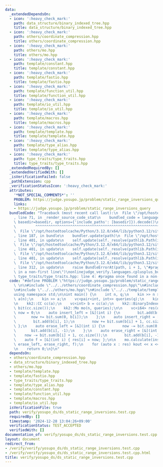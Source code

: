 ```yaml
---
data:
  _extendedDependsOn:
  - icon: ':heavy_check_mark:'
    path: data_structure/binary_indexed_tree.hpp
    title: data_structure/binary_indexed_tree.hpp
  - icon: ':heavy_check_mark:'
    path: others/coordinate_compression.hpp
    title: others/coordinate_compression.hpp
  - icon: ':heavy_check_mark:'
    path: others/mo.hpp
    title: others/mo.hpp
  - icon: ':heavy_check_mark:'
    path: template/constant.hpp
    title: template/constant.hpp
  - icon: ':heavy_check_mark:'
    path: template/fastio.hpp
    title: template/fastio.hpp
  - icon: ':heavy_check_mark:'
    path: template/function_util.hpp
    title: template/function_util.hpp
  - icon: ':heavy_check_mark:'
    path: template/io_util.hpp
    title: template/io_util.hpp
  - icon: ':heavy_check_mark:'
    path: template/macros.hpp
    title: template/macros.hpp
  - icon: ':heavy_check_mark:'
    path: template/template.hpp
    title: template/template.hpp
  - icon: ':heavy_check_mark:'
    path: template/type_alias.hpp
    title: template/type_alias.hpp
  - icon: ':heavy_check_mark:'
    path: type_traits/type_traits.hpp
    title: type_traits/type_traits.hpp
  _extendedRequiredBy: []
  _extendedVerifiedWith: []
  _isVerificationFailed: false
  _pathExtension: cpp
  _verificationStatusIcon: ':heavy_check_mark:'
  attributes:
    '*NOT_SPECIAL_COMMENTS*': ''
    PROBLEM: https://judge.yosupo.jp/problem/static_range_inversions_query
    links:
    - https://judge.yosupo.jp/problem/static_range_inversions_query
  bundledCode: "Traceback (most recent call last):\n  File \"/opt/hostedtoolcache/Python/3.12.0/x64/lib/python3.12/site-packages/onlinejudge_verify/documentation/build.py\"\
    , line 71, in _render_source_code_stat\n    bundled_code = language.bundle(stat.path,\
    \ basedir=basedir, options={'include_paths': [basedir]}).decode()\n          \
    \         ^^^^^^^^^^^^^^^^^^^^^^^^^^^^^^^^^^^^^^^^^^^^^^^^^^^^^^^^^^^^^^^^^^^^^^^^^^^^^^^^^\n\
    \  File \"/opt/hostedtoolcache/Python/3.12.0/x64/lib/python3.12/site-packages/onlinejudge_verify/languages/cplusplus.py\"\
    , line 187, in bundle\n    bundler.update(path)\n  File \"/opt/hostedtoolcache/Python/3.12.0/x64/lib/python3.12/site-packages/onlinejudge_verify/languages/cplusplus_bundle.py\"\
    , line 401, in update\n    self.update(self._resolve(pathlib.Path(included), included_from=path))\n\
    \  File \"/opt/hostedtoolcache/Python/3.12.0/x64/lib/python3.12/site-packages/onlinejudge_verify/languages/cplusplus_bundle.py\"\
    , line 401, in update\n    self.update(self._resolve(pathlib.Path(included), included_from=path))\n\
    \  File \"/opt/hostedtoolcache/Python/3.12.0/x64/lib/python3.12/site-packages/onlinejudge_verify/languages/cplusplus_bundle.py\"\
    , line 401, in update\n    self.update(self._resolve(pathlib.Path(included), included_from=path))\n\
    \  File \"/opt/hostedtoolcache/Python/3.12.0/x64/lib/python3.12/site-packages/onlinejudge_verify/languages/cplusplus_bundle.py\"\
    , line 312, in update\n    raise BundleErrorAt(path, i + 1, \"#pragma once found\
    \ in a non-first line\")\nonlinejudge_verify.languages.cplusplus_bundle.BundleErrorAt:\
    \ type_traits/type_traits.hpp: line 4: #pragma once found in a non-first line\n"
  code: "#define PROBLEM \"https://judge.yosupo.jp/problem/static_range_inversions_query\"\
    \ \n\n#include \"../../others/coordinate_compression.hpp\"\n#include \"../../data_structure/binary_indexed_tree.hpp\"\
    \n#include \"../../others/mo.hpp\"\n#include \"../../template/template.hpp\"\n\
    using namespace std;\n\nint main() {\n    int n, q;\n    kin >> n >> q;\n    vc<int>\
    \ a(n);\n    kin >> a;\n    vc<pair<int, int>> queries(q);\n    kin >> queries;\n\
    \n    kk2::CC cc(a);\n    vc<int> b = cc(a);\n    kk2::BinaryIndexedTree<int>\
    \ bit(cc.size());\n    kk2::Mo mo(n, queries);\n\n    vc<i64> res(q);\n    i64\
    \ now = 0;\n    auto insert_left = [&](int i) {\n        bit.add(b[i], 1);\n \
    \       now += bit.sum(0, b[i]);\n    };\n    auto insert_right = [&](int i) {\n\
    \        bit.add(b[i], 1);\n        now += bit.sum(b[i] + 1, cc.size());\n   \
    \ };\n    auto erase_left = [&](int i) {\n        now -= bit.sum(0, b[i]);\n \
    \       bit.add(b[i], -1);\n    };\n    auto erase_right = [&](int i) {\n    \
    \    now -= bit.sum(b[i] + 1, cc.size());\n        bit.add(b[i], -1);\n    };\n\
    \    auto f = [&](int i) { res[i] = now; };\n\n    mo.calculate(insert_left, insert_right,\
    \ erase_left, erase_right, f);\n    for (auto x : res) kout << x << \"\\n\";\n\
    \n    return 0;\n}\n"
  dependsOn:
  - others/coordinate_compression.hpp
  - data_structure/binary_indexed_tree.hpp
  - others/mo.hpp
  - template/template.hpp
  - template/fastio.hpp
  - type_traits/type_traits.hpp
  - template/type_alias.hpp
  - template/constant.hpp
  - template/function_util.hpp
  - template/macros.hpp
  - template/io_util.hpp
  isVerificationFile: true
  path: verify/yosupo_ds/ds_static_range_inversions.test.cpp
  requiredBy: []
  timestamp: '2024-12-28 13:04:26+09:00'
  verificationStatus: TEST_ACCEPTED
  verifiedWith: []
documentation_of: verify/yosupo_ds/ds_static_range_inversions.test.cpp
layout: document
redirect_from:
- /verify/verify/yosupo_ds/ds_static_range_inversions.test.cpp
- /verify/verify/yosupo_ds/ds_static_range_inversions.test.cpp.html
title: verify/yosupo_ds/ds_static_range_inversions.test.cpp
---
```

